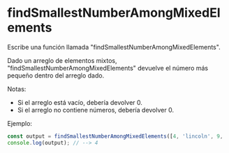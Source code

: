 # findSmallestNumberAmongMixedElements

Escribe una función llamada "findSmallestNumberAmongMixedElements".

Dado un arreglo de elementos mixtos, "findSmallestNumberAmongMixedElements"
devuelve el número más pequeño dentro del arreglo dado.

Notas:

- Si el arreglo está vacío, debería devolver 0.
- Si el arreglo no contiene números, debería devolver 0.

Ejemplo:

```js
const output = findSmallestNumberAmongMixedElements([4, 'lincoln', 9, 'octopus']);
console.log(output); // --> 4
```
